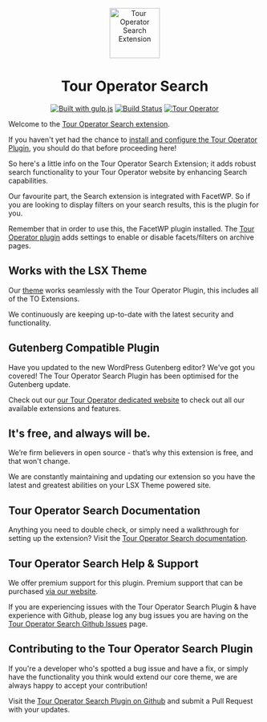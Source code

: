 <p align="center"><a target="_blank" href="https://lsx.lsdev.biz/"><img width="100px;" src="https://tour-operator.lsdev.biz/wp-content/uploads/2019/04/icon-search.svg" alt="Tour Operator Search Extension"></a>
</p>
<h1 align="center">Tour Operator Search</h1>

<p align="center">
    <a href="http://gulpjs.com/"><img src="https://img.shields.io/badge/built%20with-gulp.js-green.svg" alt="Built with gulp.js"></a> 
    <a href="https://travis-ci.org/lightspeeddevelopment/to-search"><img src="https://travis-ci.org/lightspeeddevelopment/to-search.svg?branch=master" alt="Build Status"></a>
    <a href="https://tour-operator.lsdev.biz/"><img src="https://lsx.lsdev.biz/wp-content/uploads/2019/06/Designed-for-Tour-Operator-plugin-1098ad.png" alt="Tour Operator"></a>
</p>

Welcome to the [Tour Operator Search extension](https://tour-operator.lsdev.biz/extensions/search/).

If you haven't yet had the chance to [install and configure the Tour Operator Plugin](https://tour-operator.lsdev.biz), you should do that before proceeding here! 

So here's a little info on the Tour Operator Search Extension; it adds robust search functionality to your Tour Operator website by enhancing Search capabilities. 

Our favourite part, the Search extension is integrated with FacetWP. So if you are looking to display filters on your search results, this is the plugin for you. 

Remember that in order to use this, the FacetWP plugin installed. The [Tour Operator plugin](https://tour-operator.lsdev.biz/) adds settings to enable or disable facets/filters on archive pages.

## Works with the LSX Theme

Our [theme](https://lsx.lsdev.biz/) works seamlessly with the Tour Operator Plugin, this includes all of the TO Extensions. 

We continuously are keeping up-to-date with the latest security and functionality. 

## Gutenberg Compatible Plugin

Have you updated to the new WordPress Gutenberg editor? We've got you covered! The Tour Operator Search Plugin has been optimised for the Gutenberg update. 

Check out our [our Tour Operator dedicated website](https://tour-operator.lsdev.biz/) to check out all our available extensions and features.

## It's free, and always will be.
We’re firm believers in open source - that’s why this extension is free, and that won't change. 

We are constantly maintaining and updating our extension so you have the latest and greatest abilities on your LSX Theme powered site. 

## Tour Operator Search Documentation

Anything you need to double check, or simply need a walkthrough for setting up the extension? Visit the [Tour Operator Search documentation](https://tour-operator.lsdev.biz/documentation/extension/search/).

## Tour Operator Search Help & Support

We offer premium support for this plugin. Premium support that can be purchased [via our website](https://www.lsdev.biz/services/support/).

If you are experiencing issues with the Tour Operator Search Plugin & have experience with Github, please log any bug issues you are having on the [Tour Operator Search Github Issues](https://github.com/lightspeeddevelopment/to-search/issues/) page.

## Contributing to the Tour Operator Search Plugin

If you're a developer who's spotted a bug issue and have a fix, or simply have the functionality you think would extend our core theme, we are always happy to accept your contribution! 

Visit the [Tour Operator Search Plugin on Github](https://github.com/lightspeeddevelopment/to-search/) and submit a Pull Request with your updates.